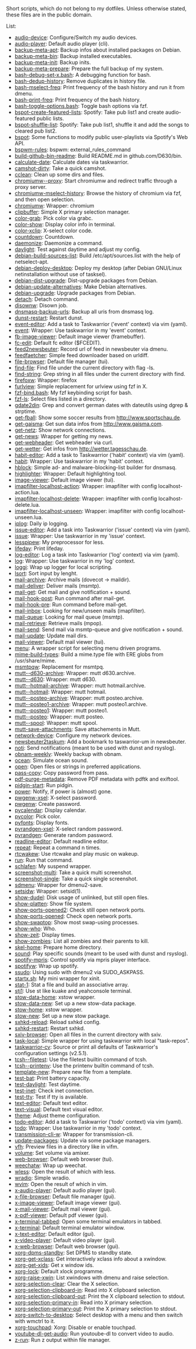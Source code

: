 Short scripts, which do not belong to my dotfiles. Unless otherwise stated,
these files are in the public domain.

List:
* [audio-device](https://github.com/D630/bin/blob/master/audio-device): Configure/Switch my audio devices.
* [audio-player](https://github.com/D630/bin/blob/master/audio-player): Default audio player (cli).
* [backup-meta-apt](https://github.com/D630/bin/blob/master/backup-meta-apt): Backup infos about installed packages on Debian.
* [backup-meta-bin](https://github.com/D630/bin/blob/master/backup-meta-bin): Backup installed executables.
* [backup-meta-init](https://github.com/D630/bin/blob/master/backup-meta-init): Backup inits.
* [backup-meta-prepare](https://github.com/D630/bin/blob/master/backup-meta-prepare): Prepare the full backup of my system.
* [bash-debug-set-x.bash](https://github.com/D630/bin/blob/master/bash-debug-set-x.bash): A debugging function for bash.
* [bash-dedup-history](https://github.com/D630/bin/blob/master/bash-dedup-history): Remove duplicates in history file.
* [bash-mselect-freq](https://github.com/D630/bin/blob/master/bash-mselect-freq): Print frequency of the bash history and run it from dmenu.
* [bash-print-freq](https://github.com/D630/bin/blob/master/bash-print-freq): Print frequency of the bash history.
* [bash-toggle-options.bash](https://github.com/D630/bin/blob/master/bash-toggle-options.bash): Toggle bash options via fzf.
* [bspot-create-featured-lists](https://github.com/D630/bin/blob/master/bspot-create-featured-lists): Spotify: Take pub list1 and create audio-featured public lists.
* [bspot-shuffle-list](https://github.com/D630/bin/blob/master/bspot-shuffle-list): Spotify: Take pub list1, shuffle it and add the songs to cleared pub list2.
* [bspot](https://github.com/D630/bin/blob/master/bspot): Some functions to modify public user-playlists via Spotify's Web API.
* [bspwm-rules](https://github.com/D630/bin/blob/master/bspwm-rules): bspwm: external_rules_command
* [build-github-bin-readme](https://github.com/D630/bin/blob/master/build-github-bin-readme): Build README.md in github.com/D630/bin.
* [calculate-date](https://github.com/D630/bin/blob/master/calculate-date): Calculate dates via taskwarrior.
* [camshot-dirty](https://github.com/D630/bin/blob/master/camshot-dirty): Take a quick camshot.
* [cclean](https://github.com/D630/bin/blob/master/cclean): Clean up some dirs and files.
* [chromiumw--proxy](https://github.com/D630/bin/blob/master/chromiumw--proxy): Start chromiumw and redirect traffic through a proxy server.
* [chromiumw-mselect-history](https://github.com/D630/bin/blob/master/chromiumw-mselect-history): Browse the history of chromium via fzf, and then open selection.
* [chromiumw](https://github.com/D630/bin/blob/master/chromiumw): Wrapper: chromium
* [clipbuffer](https://github.com/D630/bin/blob/master/clipbuffer): Simple X primary selection manager.
* [color-grab](https://github.com/D630/bin/blob/master/color-grab): Pick color via grabc.
* [color-show](https://github.com/D630/bin/blob/master/color-show): Display color info in terminal.
* [color-xclip](https://github.com/D630/bin/blob/master/color-xclip): X-select color code.
* [countdown](https://github.com/D630/bin/blob/master/countdown): Countdown.
* [daemonize](https://github.com/D630/bin/blob/master/daemonize): Daemonize a command.
* [daylight](https://github.com/D630/bin/blob/master/daylight): Test against daytime and adjust my config.
* [debian-build-sources-list](https://github.com/D630/bin/blob/master/debian-build-sources-list): Build /etc/apt/sources.list with the help of netselect-apt.
* [debian-deploy-desktop](https://github.com/D630/bin/blob/master/debian-deploy-desktop): Deploy my desktop (after Debian GNU/Linux netinstallation without use of tasksel).
* [debian-dist-upgrade](https://github.com/D630/bin/blob/master/debian-dist-upgrade): Dist-upgrade packages from Debian.
* [debian-update-alternatives](https://github.com/D630/bin/blob/master/debian-update-alternatives): Make Debian alternatives.
* [debian-upgrade](https://github.com/D630/bin/blob/master/debian-upgrade): Upgrade packages from Debian.
* [detach](https://github.com/D630/bin/blob/master/detach): Detach command.
* [disownw](https://github.com/D630/bin/blob/master/disownw): Disown job.
* [dnsmasq-backup-urls](https://github.com/D630/bin/blob/master/dnsmasq-backup-urls): Backup all uris from dnsmasq log.
* [dunst-restart](https://github.com/D630/bin/blob/master/dunst-restart): Restart dunst.
* [event-editor](https://github.com/D630/bin/blob/master/event-editor): Add a task to Taskwarrior ('event' context) via vim (yaml).
* [event](https://github.com/D630/bin/blob/master/event): Wrapper: Use taskwarrior in my 'event' context.
* [fb-image-viewer](https://github.com/D630/bin/blob/master/fb-image-viewer): Default image viewer (framebuffer).
* [fc-edit](https://github.com/D630/bin/blob/master/fc-edit): Default fc editor ($FCEDIT).
* [feed2newsbeuter](https://github.com/D630/bin/blob/master/feed2newsbeuter): Record url of feed in newsbeuter via dmenu.
* [feedfaetcher](https://github.com/D630/bin/blob/master/feedfaetcher): Simple feed downloader based on urldiff.
* [file-browser](https://github.com/D630/bin/blob/master/file-browser): Default file manager (tui).
* [find-file](https://github.com/D630/bin/blob/master/find-file): Find file under the current directory with flag -ls.
* [find-string](https://github.com/D630/bin/blob/master/find-string): Grep string in all files under the current directory with find.
* [firefoxw](https://github.com/D630/bin/blob/master/firefoxw): Wrapper: firefox
* [furlview](https://github.com/D630/bin/blob/master/furlview): Simple replacement for urlview using fzf in X.
* [fzf-bind.bash](https://github.com/D630/bin/blob/master/fzf-bind.bash): My fzf keybinding script for bash.
* [fzf-ls](https://github.com/D630/bin/blob/master/fzf-ls): Select files listed in a directory.
* [gdate2din](https://github.com/D630/bin/blob/master/gdate2din): Grep and convert german dates with dateutils using dgrep & strptime.
* [get-fball](https://github.com/D630/bin/blob/master/get-fball): Show some soccer results from http://www.sportschau.de.
* [get-gaisma](https://github.com/D630/bin/blob/master/get-gaisma): Get sun data infos from http://www.gaisma.com.
* [get-netz](https://github.com/D630/bin/blob/master/get-netz): Show network connections.
* [get-news](https://github.com/D630/bin/blob/master/get-news): Wrapper for getting my news.
* [get-webheader](https://github.com/D630/bin/blob/master/get-webheader): Get webheader via curl.
* [get-wetter](https://github.com/D630/bin/blob/master/get-wetter): Get infos from http://wetter.tagesschau.de.
* [habit-editor](https://github.com/D630/bin/blob/master/habit-editor): Add a task to Taskwarrior ('habit' context) via vim (yaml).
* [habit](https://github.com/D630/bin/blob/master/habit): Wrapper: Use taskwarrior in my 'habit' context.
* [hblock](https://github.com/D630/bin/blob/master/hblock): Simple ad- and malware-blocking-list builder for dnsmasq.
* [highlighter](https://github.com/D630/bin/blob/master/highlighter): Wrapper: Default highlighting tool.
* [image-viewer](https://github.com/D630/bin/blob/master/image-viewer): Default image viewer (tui).
* [imapfilter-localhost-action](https://github.com/D630/bin/blob/master/imapfilter-localhost-action): Wrapper: imapfilter with config localhost-action.lua.
* [imapfilter-localhost-delete](https://github.com/D630/bin/blob/master/imapfilter-localhost-delete): Wrapper: imapfilter with config localhost-delete.lua.
* [imapfilter-localhost-unseen](https://github.com/D630/bin/blob/master/imapfilter-localhost-unseen): Wrapper: imapfilter with config localhost-unseen.lua.
* [iplog](https://github.com/D630/bin/blob/master/iplog): Daily ip logging.
* [issue-editor](https://github.com/D630/bin/blob/master/issue-editor): Add a task into Taskwarrior ('issue' context) via vim (yaml).
* [issue](https://github.com/D630/bin/blob/master/issue): Wrapper: Use taskwarrior in my 'issue' context.
* [lesspipew](https://github.com/D630/bin/blob/master/lesspipew): My preprocessor for less.
* [lifeday](https://github.com/D630/bin/blob/master/lifeday): Print lifeday.
* [log-editor](https://github.com/D630/bin/blob/master/log-editor): Log a task into Taskwarrior ('log' context) via vim (yaml).
* [log](https://github.com/D630/bin/blob/master/log): Wrapper: Use taskwarrior in my 'log' context.
* [loggi](https://github.com/D630/bin/blob/master/loggi): Wrap up logger for local scripting.
* [lsort](https://github.com/D630/bin/blob/master/lsort): Sort input by lenght.
* [mail-archive](https://github.com/D630/bin/blob/master/mail-archive): Archive mails (dovecot -> maildir).
* [mail-deliver](https://github.com/D630/bin/blob/master/mail-deliver): Deliver mails (msmtp).
* [mail-get](https://github.com/D630/bin/blob/master/mail-get): Get mail and give notification + sound.
* [mail-hook-post](https://github.com/D630/bin/blob/master/mail-hook-post): Run command after mail-get.
* [mail-hook-pre](https://github.com/D630/bin/blob/master/mail-hook-pre): Run command before mail-get.
* [mail-inbox](https://github.com/D630/bin/blob/master/mail-inbox): Looking for new/unseen mails (imapfilter).
* [mail-queue](https://github.com/D630/bin/blob/master/mail-queue): Looking for mail queue (msmtp).
* [mail-retrieve](https://github.com/D630/bin/blob/master/mail-retrieve): Retrieve mails (mpop).
* [mail-send](https://github.com/D630/bin/blob/master/mail-send): Send mail via msmtp-queue and give notification + sound.
* [mail-update](https://github.com/D630/bin/blob/master/mail-update): Update mail dirs.
* [mail-viewer](https://github.com/D630/bin/blob/master/mail-viewer): Default mail viewer (tui).
* [menu](https://github.com/D630/bin/blob/master/menu): A wrapper script for selecting menu driven programs.
* [mime-build-types](https://github.com/D630/bin/blob/master/mime-build-types): Build a mime.type file with ERE globs from /usr/share/mime.
* [msmtpqw](https://github.com/D630/bin/blob/master/msmtpqw): Replacement for msmtpq.
* [mutt--d630-archive](https://github.com/D630/bin/blob/master/mutt--d630-archive): Wrapper: mutt d630.archive.
* [mutt--d630](https://github.com/D630/bin/blob/master/mutt--d630): Wrapper: mutt d630.
* [mutt--hotmail-archive](https://github.com/D630/bin/blob/master/mutt--hotmail-archive): Wrapper: mutt hotmail.archive.
* [mutt--hotmail](https://github.com/D630/bin/blob/master/mutt--hotmail): Wrapper: mutt hotmail.
* [mutt--posteo-archive](https://github.com/D630/bin/blob/master/mutt--posteo-archive): Wrapper: mutt posteo.archive.
* [mutt--posteo1-archive](https://github.com/D630/bin/blob/master/mutt--posteo1-archive): Wrapper: mutt posteo1.archive.
* [mutt--posteo1](https://github.com/D630/bin/blob/master/mutt--posteo1): Wrapper: mutt posteo1.
* [mutt--posteo](https://github.com/D630/bin/blob/master/mutt--posteo): Wrapper: mutt posteo.
* [mutt--spool](https://github.com/D630/bin/blob/master/mutt--spool): Wrapper: mutt spool.
* [mutt-save-attachments](https://github.com/D630/bin/blob/master/mutt-save-attachments): Save attachements in Mutt.
* [network-device](https://github.com/D630/bin/blob/master/network-device): Configure my network devices.
* [newsbeuter2taskum](https://github.com/D630/bin/blob/master/newsbeuter2taskum): Add a bookmark to taswarrior-um in newsbeuter.
* [noti](https://github.com/D630/bin/blob/master/noti): Send notifications (meant to be used with dunst and rsyslog).
* [obnam-weekly](https://github.com/D630/bin/blob/master/obnam-weekly): Weekly backup with obnam.
* [ocean](https://github.com/D630/bin/blob/master/ocean): Simulate ocean sound.
* [open](https://github.com/D630/bin/blob/master/open): Open files or strings in preferred applications.
* [pass-copy](https://github.com/D630/bin/blob/master/pass-copy): Copy password from pass.
* [pdf-purge-metadata](https://github.com/D630/bin/blob/master/pdf-purge-metadata): Remove PDF metadata with pdftk and exiftool.
* [pidgin-start](https://github.com/D630/bin/blob/master/pidgin-start): Run pidgin.
* [power](https://github.com/D630/bin/blob/master/power): Notify, if power is (almost) gone.
* [pwgenw-xsel](https://github.com/D630/bin/blob/master/pwgenw-xsel): X-select password.
* [pwgenw](https://github.com/D630/bin/blob/master/pwgenw): Create password.
* [pycalendar](https://github.com/D630/bin/blob/master/pycalendar): Display calendar.
* [pycolor](https://github.com/D630/bin/blob/master/pycolor): Pick color.
* [pyfonts](https://github.com/D630/bin/blob/master/pyfonts): Display fonts.
* [pyrandgen-xsel](https://github.com/D630/bin/blob/master/pyrandgen-xsel): X-select random password.
* [pyrandgen](https://github.com/D630/bin/blob/master/pyrandgen): Generate random password.
* [readline-editor](https://github.com/D630/bin/blob/master/readline-editor): Default readline editor.
* [repeat](https://github.com/D630/bin/blob/master/repeat): Repeat a command n times.
* [rtcwakew](https://github.com/D630/bin/blob/master/rtcwakew): Use rtcwake and play music on wakeup.
* [run](https://github.com/D630/bin/blob/master/run): Run that command.
* [schlafen](https://github.com/D630/bin/blob/master/schlafen): My suspend wrapper.
* [screenshot-multi](https://github.com/D630/bin/blob/master/screenshot-multi): Take a quick multi screenshot.
* [screenshot-single](https://github.com/D630/bin/blob/master/screenshot-single): Take a quick single screenshot.
* [sdmenu](https://github.com/D630/bin/blob/master/sdmenu): Wrapper for dmenu2-save.
* [setsidw](https://github.com/D630/bin/blob/master/setsidw): Wrapper: setsid(1).
* [show-dudel](https://github.com/D630/bin/blob/master/show-dudel): Disk usage of unlinked, but still open files.
* [show-platten](https://github.com/D630/bin/blob/master/show-platten): Show file system.
* [show-ports-opened2](https://github.com/D630/bin/blob/master/show-ports-opened2): Check still open network ports.
* [show-ports-opened](https://github.com/D630/bin/blob/master/show-ports-opened): Check open network ports.
* [show-swaptop](https://github.com/D630/bin/blob/master/show-swaptop): Show most swap-using processes.
* [show-who](https://github.com/D630/bin/blob/master/show-who): Who.
* [show-zeit](https://github.com/D630/bin/blob/master/show-zeit): Display times.
* [show-zombies](https://github.com/D630/bin/blob/master/show-zombies): List all zombies and their parents to kill.
* [skel-home](https://github.com/D630/bin/blob/master/skel-home): Prepare home directory.
* [sound](https://github.com/D630/bin/blob/master/sound): Play specific sounds (meant to be used with dunst and rsyslog).
* [spotify-mpris](https://github.com/D630/bin/blob/master/spotify-mpris): Control spotify via mpris player interface.
* [spotifyw](https://github.com/D630/bin/blob/master/spotifyw): Wrap up spotify.
* [ssudo](https://github.com/D630/bin/blob/master/ssudo): Using sudo with dmenu2 via SUDO_ASKPASS.
* [startx.sh](https://github.com/D630/bin/blob/master/startx.sh): My mini wrapper for xinit.
* [stat-1](https://github.com/D630/bin/blob/master/stat-1): Stat a file and build an associative array.
* [stj1](https://github.com/D630/bin/blob/master/stj1): Use st like kuake and yeahconsole terminal.
* [stow-data-home](https://github.com/D630/bin/blob/master/stow-data-home): xstow wrapper.
* [stow-data-new](https://github.com/D630/bin/blob/master/stow-data-new): Set up a new stow-data package.
* [stow-home](https://github.com/D630/bin/blob/master/stow-home): xstow wrapper.
* [stow-new](https://github.com/D630/bin/blob/master/stow-new): Set up a new stow package.
* [sxhkd-reload](https://github.com/D630/bin/blob/master/sxhkd-reload): Reload sxhkd config.
* [sxhkd-restart](https://github.com/D630/bin/blob/master/sxhkd-restart): Restart sxhkd.
* [sxiv-browser](https://github.com/D630/bin/blob/master/sxiv-browser): Open all files in the current directory with sxiv.
* [task-local](https://github.com/D630/bin/blob/master/task-local): Simple wrapper for using taskwarrior with local "task-repos".
* [taskwarrior-cv](https://github.com/D630/bin/blob/master/taskwarrior-cv): Source or print all defaults of Taskwarrior's configuration settings (v2.5.1).
* [tcsh--filetest](https://github.com/D630/bin/blob/master/tcsh--filetest): Use the filetest builtin command of tcsh.
* [tcsh--printenv](https://github.com/D630/bin/blob/master/tcsh--printenv): Use the printenv builtin command of tcsh.
* [template-new](https://github.com/D630/bin/blob/master/template-new): Prepare new file from a template.
* [test-bat](https://github.com/D630/bin/blob/master/test-bat): Print battery capacity.
* [test-daylight](https://github.com/D630/bin/blob/master/test-daylight): Test daytime.
* [test-inet](https://github.com/D630/bin/blob/master/test-inet): Check inet connection.
* [test-tty](https://github.com/D630/bin/blob/master/test-tty): Test if tty is available.
* [text-editor](https://github.com/D630/bin/blob/master/text-editor): Default text editor.
* [text-visual](https://github.com/D630/bin/blob/master/text-visual): Default text visual editor.
* [theme](https://github.com/D630/bin/blob/master/theme): Adjust theme configuration.
* [todo-editor](https://github.com/D630/bin/blob/master/todo-editor): Add a task to Taskwarrior ('todo' context) via vim (yaml).
* [todo](https://github.com/D630/bin/blob/master/todo): Wrapper: Use taskwarrior in my 'todo' context.
* [transmission-cli-w](https://github.com/D630/bin/blob/master/transmission-cli-w): Wrapper for transmission-cli.
* [update-packages](https://github.com/D630/bin/blob/master/update-packages): Update via some package managers.
* [vfh](https://github.com/D630/bin/blob/master/vfh): Preview files in a directory like in vifm.
* [volume](https://github.com/D630/bin/blob/master/volume): Set volume via amixer.
* [web-browser](https://github.com/D630/bin/blob/master/web-browser): Default web browser (tui).
* [weechatw](https://github.com/D630/bin/blob/master/weechatw): Wrap up weechat.
* [wless](https://github.com/D630/bin/blob/master/wless): Open the result of which with less.
* [wradio](https://github.com/D630/bin/blob/master/wradio): Simple wradio.
* [wvim](https://github.com/D630/bin/blob/master/wvim): Open the result of which in vim.
* [x-audio-player](https://github.com/D630/bin/blob/master/x-audio-player): Default audio player (gui).
* [x-file-browser](https://github.com/D630/bin/blob/master/x-file-browser): Default file manager (gui).
* [x-image-viewer](https://github.com/D630/bin/blob/master/x-image-viewer): Default image viewer (gui).
* [x-mail-viewer](https://github.com/D630/bin/blob/master/x-mail-viewer): Default mail viewer (gui).
* [x-pdf-viewer](https://github.com/D630/bin/blob/master/x-pdf-viewer): Default pdf viewer (gui).
* [x-terminal-tabbed](https://github.com/D630/bin/blob/master/x-terminal-tabbed): Open some terminal emulators in tabbed.
* [x-terminal](https://github.com/D630/bin/blob/master/x-terminal): Default terminal emulator window.
* [x-text-editor](https://github.com/D630/bin/blob/master/x-text-editor): Default editor (gui).
* [x-video-player](https://github.com/D630/bin/blob/master/x-video-player): Default video player (gui).
* [x-web-browser](https://github.com/D630/bin/blob/master/x-web-browser): Default web browser (gui).
* [xorg-dpms-standby](https://github.com/D630/bin/blob/master/xorg-dpms-standby): Set DPMS to standby state.
* [xorg-get-xclass](https://github.com/D630/bin/blob/master/xorg-get-xclass): Get interactively xclass info about a xwindow.
* [xorg-get-xids](https://github.com/D630/bin/blob/master/xorg-get-xids): Get x window ids.
* [xorg-lock](https://github.com/D630/bin/blob/master/xorg-lock): Default xlock programme.
* [xorg-raise-xwin](https://github.com/D630/bin/blob/master/xorg-raise-xwin): List xwindows with dmenu and raise selection.
* [xorg-selection-clear](https://github.com/D630/bin/blob/master/xorg-selection-clear): Clear the X selection.
* [xorg-selection-clipboard-in](https://github.com/D630/bin/blob/master/xorg-selection-clipboard-in): Read into X clipboard selection.
* [xorg-selection-clipboard-out](https://github.com/D630/bin/blob/master/xorg-selection-clipboard-out): Print the X clipboard selection to stdout.
* [xorg-selection-primary-in](https://github.com/D630/bin/blob/master/xorg-selection-primary-in): Read into X primary selection.
* [xorg-selection-primary-out](https://github.com/D630/bin/blob/master/xorg-selection-primary-out): Print the X primary selection to stdout.
* [xorg-switch-to-desktop](https://github.com/D630/bin/blob/master/xorg-switch-to-desktop): Select desktop with a menu and then switch with wmctrl to it.
* [xorg-touchpad](https://github.com/D630/bin/blob/master/xorg-touchpad): Xorg: Disable or enable touchpad.
* [youtube-dl-get-audio](https://github.com/D630/bin/blob/master/youtube-dl-get-audio): Run youtoube-dl to convert video to audio.
* [z-run](https://github.com/D630/bin/blob/master/z-run): Run z output within file manager.
